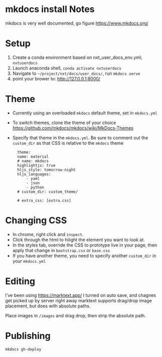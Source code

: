# mkdocs install Notes

mkdocs is very well documented, go figure 
https://www.mkdocs.org/

# Setup
1. Create a conda environment based on nxt_user_docs_env.yml; `nxtuserdocs`
2. Launch anaconda shell, `conda activate nxtuserdocs`
3. Navigate to `~/project/nxt/docs/user_docs/`, run `mkdocs serve`
4. point your brower to: http://127.0.0.1:8000/

# Theme
- Currently using an overloaded `mkdocs` default theme, set in `mkdocs.yml`
- To switch themes, clone the theme of your choice https://github.com/mkdocs/mkdocs/wiki/MkDocs-Themes
- Specify that theme in the `mkdocs.yml`. Be sure to comment out the `custom_dir` as that CSS is relative to the `mkdocs` theme

        theme:
        name: material
        # name: mkdocs
        highlightjs: true
        hljs_style: tomorrow-night
        hljs_languages:
            - yaml
            - json
            - python
        # custom_dir: custom_theme/

        # extra_css: [extra.css]

# Changing CSS
- In chrome, right click and `inspect`.
- Click through the html to hilight the element you want to look at.
- In the styles tab, override the CSS to prototype live in your page, then apply that change in `bootstrap.css` or `base.css`
- If you have another theme, you need to specify another `custom_dir` in your `mkdocs.yml`

# Editing
I've been using https://marktext.app/
I turned on auto save, and chagnes get picked up by server right away
marktext supports drag/drop image placement, but does with absolute paths. 

Place images in `/images` and drag drop, then strip the absolute path.

# Publishing

`mkdocs gh-deploy`


